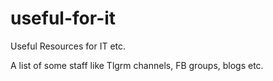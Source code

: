 # useful-for-it
Useful Resources for IT etc.

A list of some staff like Tlgrm channels, FB groups, blogs etc.
